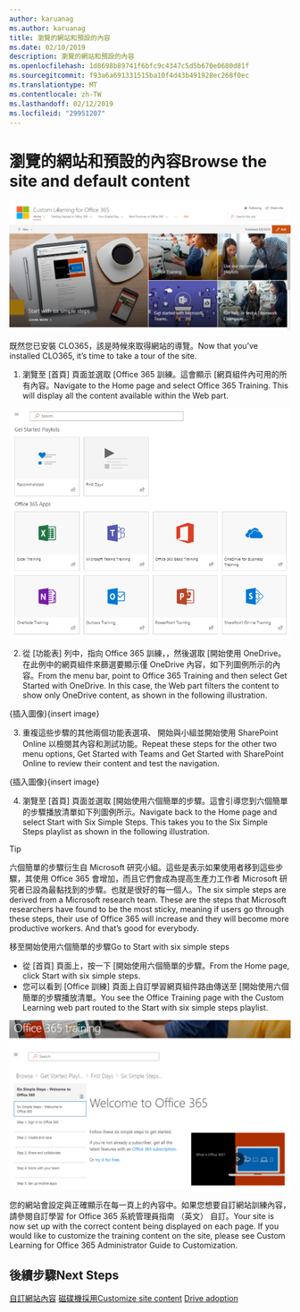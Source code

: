 ```yaml
---
author: karuanag
ms.author: karuanag
title: 瀏覽的網站和預設的內容
ms.date: 02/10/2019
description: 瀏覽的網站和預設的內容
ms.openlocfilehash: 1d8698b89741f6bfc9c4347c5d5b670e0680d81f
ms.sourcegitcommit: f93a6a691331515ba10f4d43b491928ec268f0ec
ms.translationtype: MT
ms.contentlocale: zh-TW
ms.lasthandoff: 02/12/2019
ms.locfileid: "29951207"
---
```

# <a name="browse-the-site-and-default-content"></a><span data-ttu-id="42d3c-103">瀏覽的網站和預設的內容</span><span class="sxs-lookup"><span data-stu-id="42d3c-103">Browse the site and default content</span></span>

![六個簡單的步驟](media/clo365homepage.png)

<span data-ttu-id="42d3c-105">既然您已安裝 CLO365，該是時候來取得網站的導覽。</span><span class="sxs-lookup"><span data-stu-id="42d3c-105">Now that you’ve installed CLO365, it’s time to take a tour of the site.</span></span> 

1. <span data-ttu-id="42d3c-p101">瀏覽至 [首頁] 頁面並選取 [Office 365 訓練。這會顯示 [網頁組件內可用的所有內容。</span><span class="sxs-lookup"><span data-stu-id="42d3c-p101">Navigate to the Home page and select Office 365 Training. This will display all the content available within the Web part.</span></span>

![網頁組件](media/webpart.PNG)

2. <span data-ttu-id="42d3c-p102">從 [功能表] 列中，指向 Office 365 訓練，，然後選取 [開始使用 OneDrive。在此例中的網頁組件來篩選要顯示僅 OneDrive 內容，如下列圖例所示的內容。</span><span class="sxs-lookup"><span data-stu-id="42d3c-p102">From the menu bar, point to Office 365 Training and then select Get Started with OneDrive. In this case, the Web part filters the content to show only OneDrive content, as shown in the following illustration.</span></span>

<span data-ttu-id="42d3c-111">{插入圖像}</span><span class="sxs-lookup"><span data-stu-id="42d3c-111">{insert image}</span></span>

3. <span data-ttu-id="42d3c-112">重複這些步驟的其他兩個功能表選項、 開始與小組並開始使用 SharePoint Online 以檢閱其內容和測試功能。</span><span class="sxs-lookup"><span data-stu-id="42d3c-112">Repeat these steps for the other two menu options, Get Started with Teams and Get Started with SharePoint Online to review their content and test the navigation.</span></span>

<span data-ttu-id="42d3c-113">{插入圖像}</span><span class="sxs-lookup"><span data-stu-id="42d3c-113">{insert image}</span></span> 

4. <span data-ttu-id="42d3c-p103">瀏覽至 [首頁] 頁面並選取 [開始使用六個簡單的步驟。這會引導您到六個簡單的步驟播放清單如下列圖例所示。</span><span class="sxs-lookup"><span data-stu-id="42d3c-p103">Navigate back to the Home page and select Start with Six Simple Steps. This takes you to the Six Simple Steps playlist as shown in the following illustration.</span></span>  

> [!TIP]
> <span data-ttu-id="42d3c-p104">六個簡單的步驟衍生自 Microsoft 研究小組。這些是表示如果使用者移到這些步驟，其使用 Office 365 會增加，而且它們會成為提高生產力工作者 Microsoft 研究者已設為最黏找到的步驟。也就是很好的每一個人。</span><span class="sxs-lookup"><span data-stu-id="42d3c-p104">The six simple steps are derived from a Microsoft research team. These are the steps that Microsoft researchers have found to be the most sticky, meaning if users go through these steps, their use of Office 365 will increase and they will become more productive workers. And that’s good for everybody.</span></span>

<span data-ttu-id="42d3c-119">移至開始使用六個簡單的步驟</span><span class="sxs-lookup"><span data-stu-id="42d3c-119">Go to Start with six simple steps</span></span>
- <span data-ttu-id="42d3c-120">從 [首頁] 頁面上，按一下 [開始使用六個簡單的步驟。</span><span class="sxs-lookup"><span data-stu-id="42d3c-120">From the Home page, click Start with six simple steps.</span></span> 
- <span data-ttu-id="42d3c-121">您可以看到 [Office 訓練] 頁面上自訂學習網頁組件路由傳送至 [開始使用六個簡單的步驟播放清單。</span><span class="sxs-lookup"><span data-stu-id="42d3c-121">You see the Office Training page with the Custom Learning web part routed to the Start with six simple steps playlist.</span></span>  

![六個步驟播放清單](media/clo365sixsteps.png)

<span data-ttu-id="42d3c-p105">您的網站會設定與正確顯示在每一頁上的內容中。如果您想要自訂網站訓練內容，請參閱自訂學習 for Office 365 系統管理員指南 （英文） 自訂。</span><span class="sxs-lookup"><span data-stu-id="42d3c-p105">Your site is now set up with the correct content being displayed on each page. If you would like to customize the training content on the site, please see Custom Learning for Office 365 Administrator Guide to Customization.</span></span> 

## <a name="next-steps"></a><span data-ttu-id="42d3c-125">後續步驟</span><span class="sxs-lookup"><span data-stu-id="42d3c-125">Next Steps</span></span>
<span data-ttu-id="42d3c-126">[自訂網站內容](customization.md)
[磁碟機採用](driveadoption.md)</span><span class="sxs-lookup"><span data-stu-id="42d3c-126">[Customize site content](customization.md)
[Drive adoption](driveadoption.md)</span></span> 
